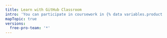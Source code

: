 ```yaml
---
title: Learn with GitHub Classroom
intro: 'You can participate in coursework in {% data variables.product.prodname_classroom %} and see results from your teacher.'
mapTopic: true
versions:
  free-pro-team: '*'
---
```


